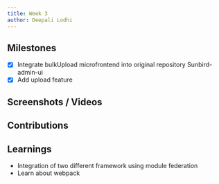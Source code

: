 ```yaml
---
title: Week 3
author: Deepali Lodhi
---
```


## Milestones
- [x] Integrate bulkUpload microfrontend into original repository Sunbird-admin-ui
- [x] Add upload feature

## Screenshots / Videos 

## Contributions

## Learnings
- Integration of two different framework using module federation
- Learn about webpack 
